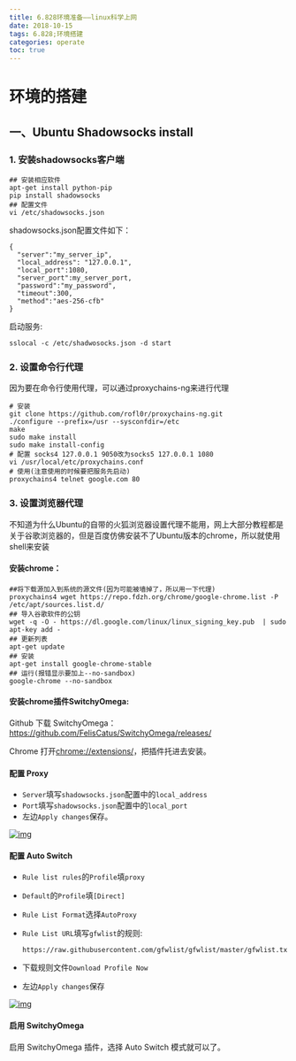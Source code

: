 ```yaml
---
title: 6.828环境准备——linux科学上网
date: 2018-10-15 
tags: 6.828;环境搭建
categories: operate
toc: true
---
```



# 环境的搭建 #

## 一、Ubuntu Shadowsocks install

### 1. 安装shadowsocks客户端     
```shell   
## 安装相应软件
apt-get install python-pip
pip install shadowsocks
## 配置文件
vi /etc/shadowsocks.json
```

shadowsocks.json配置文件如下：

```  
{
  "server":"my_server_ip",
  "local_address": "127.0.0.1",
  "local_port":1080,
  "server_port":my_server_port,
  "password":"my_password",
  "timeout":300,
  "method":"aes-256-cfb"
}
```

启动服务:
```shell
sslocal -c /etc/shadwosocks.json -d start
```

### 2. 设置命令行代理

   因为要在命令行使用代理，可以通过proxychains-ng来进行代理
```shell
# 安装
git clone https://github.com/rofl0r/proxychains-ng.git
./configure --prefix=/usr --sysconfdir=/etc
make
sudo make install
sudo make install-config
# 配置 socks4 127.0.0.1 9050改为socks5 127.0.0.1 1080
vi /usr/local/etc/proxychains.conf
# 使用(注意使用的时候要把服务先启动)
proxychains4 telnet google.com 80
```

### 3. 设置浏览器代理

   不知道为什么Ubuntu的自带的火狐浏览器设置代理不能用，网上大部分教程都是关于谷歌浏览器的，但是百度仿佛安装不了Ubuntu版本的chrome，所以就使用shell来安装

   #### 安装chrome：

   ```shell
   ##将下载源加入到系统的源文件(因为可能被墙掉了，所以用一下代理)
   proxychains4 wget https://repo.fdzh.org/chrome/google-chrome.list -P /etc/apt/sources.list.d/  
   ## 导入谷歌软件的公钥
   wget -q -O - https://dl.google.com/linux/linux_signing_key.pub  | sudo apt-key add -
   ## 更新列表
   apt-get update  
   ## 安装
   apt-get install google-chrome-stable
   ## 运行(报错显示要加上--no-sandbox)
   google-chrome --no-sandbox
   ```

   #### 安装chrome插件SwitchyOmega:

   Github 下载 SwitchyOmega：<https://github.com/FelisCatus/SwitchyOmega/releases/>

   Chrome 打开<chrome://extensions/>，把插件托进去安装。

   #### 配置 Proxy

   - `Server`填写`shadowsocks.json`配置中的`local_address`
   - `Port`填写`shadowsocks.json`配置中的`local_port`
   - 左边`Apply changes`保存。

   [![img](http://ojlsgreog.bkt.clouddn.com/SwitchyOmegaProxy.png)](http://ojlsgreog.bkt.clouddn.com/SwitchyOmegaProxy.png)

   #### 配置 Auto Switch

   - `Rule list rules`的`Profile`填`proxy`

   - `Default`的`Profile`填`[Direct]`

   - `Rule List Format`选择`AutoProxy`

   - `Rule List URL`填写`gfwlist`的规则:

     ```
     https://raw.githubusercontent.com/gfwlist/gfwlist/master/gfwlist.txt
     ```

   - 下载规则文件`Download Profile Now`

   - 左边`Apply changes`保存

   [![img](http://ojlsgreog.bkt.clouddn.com/SwitchyOmegaAutoSwitch.png)](http://ojlsgreog.bkt.clouddn.com/SwitchyOmegaAutoSwitch.png)

   #### 启用 SwitchyOmega

   启用 SwitchyOmega 插件，选择 Auto Switch 模式就可以了。

